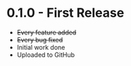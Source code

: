 # 0.1.0 - First Release

- ~~Every feature added~~
- ~~Every bug fixed~~
- Initial work done 
- Uploaded to GitHub
